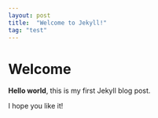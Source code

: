 ```yaml
---
layout: post
title:  "Welcome to Jekyll!"
tag: "test"
---
```


# Welcome

**Hello world**, this is my first Jekyll blog post.

I hope you like it!
